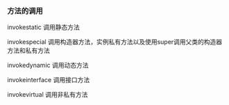 ### 方法的调用



invokestatic  调用静态方法

invokespecial 调用构造器方法，实例私有方法以及使用super调用父类的构造器方法和私有方法

invokedynamic 调用动态方法

invokeinterface 调用接口方法

invokevirtual 调用非私有方法